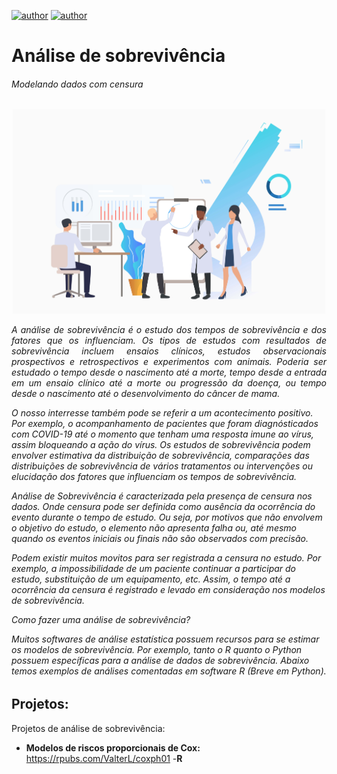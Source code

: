 [![author](https://img.shields.io/badge/author-leandrovalter-red.svg)](https://www.linkedin.com/in/leandrovalter) [![author](https://img.shields.io/badge/author-thiagooliveira-green.svg)](https://www.linkedin.com/in/tiago-almeida-de-oliveira-9b3baa27/)


<h1>Análise de sobrevivência</h1>
<h6>Modelando dados com censura<h6>
   
<p align="center">
<img src="19876.jpg" alt="drawing" width="500"/>
</p>


<p style="text-align:justify;"> A análise de sobrevivência é o estudo dos tempos de sobrevivência e dos fatores que os influenciam. Os tipos de estudos com resultados de sobrevivência incluem ensaios clínicos, estudos observacionais prospectivos e retrospectivos e experimentos com animais. Poderia ser estudado o tempo desde o nascimento até a morte, tempo desde a entrada em um ensaio clínico até a morte ou progressão da doença, ou tempo desde o nascimento até o desenvolvimento do câncer de mama.</p> 
</p>  
O nosso interresse também pode se referir a um acontecimento positivo. Por exemplo, o acompanhamento de pacientes que foram diagnósticados com COVID-19 até o momento que tenham uma resposta imune ao vírus, assim bloqueando a ação do vírus. Os estudos de sobrevivência podem envolver estimativa da distribuição de sobrevivência, comparações das distribuições de sobrevivência de vários tratamentos ou intervenções ou elucidação dos fatores que influenciam os tempos de sobrevivência. 

Análise de Sobrevivência é caracterizada pela presença de censura nos dados. Onde censura pode ser definida como ausência da ocorrência do evento durante o tempo de estudo. Ou seja, por motivos que não envolvem o objetivo do estudo, o elemento não apresenta falha ou, até  mesmo quando os eventos iniciais ou finais não são observados com precisão.

Podem existir muitos movitos para ser registrada a censura no estudo. Por exemplo, a impossibilidade de um paciente continuar a participar do estudo, substituição de um equipamento, etc. Assim, o tempo até a ocorrência da censura é registrado e levado em consideração nos modelos de sobrevivência. 


Como fazer uma análise de sobrevivência?

Muitos softwares de análise estatística possuem recursos para se estimar os modelos de sobrevivência. Por exemplo, tanto o *R* quanto o *Python* possuem específicas para a análise de dados de sobrevivência. Abaixo temos exemplos de análises comentadas em *software R* (Breve em Python).

## Projetos:
Projetos de análise de sobrevivência:

* **Modelos de riscos proporcionais de Cox:** https://rpubs.com/ValterL/coxph01 -**R**
